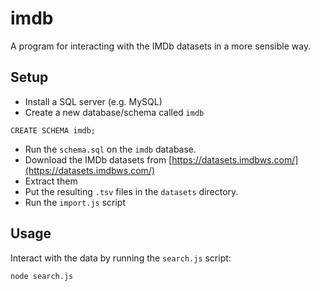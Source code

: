# imdb

A program for interacting with the IMDb datasets in a more sensible way.

## Setup

- Install a SQL server (e.g. MySQL)
- Create a new database/schema called `imdb`

```
CREATE SCHEMA imdb;
```

- Run the `schema.sql` on the `imdb` database.
- Download the IMDb datasets from [https://datasets.imdbws.com/](https://datasets.imdbws.com/)
- Extract them
- Put the resulting `.tsv` files in the `datasets` directory.
- Run the `import.js` script

## Usage

Interact with the data by running the `search.js` script:

```
node search.js
```

